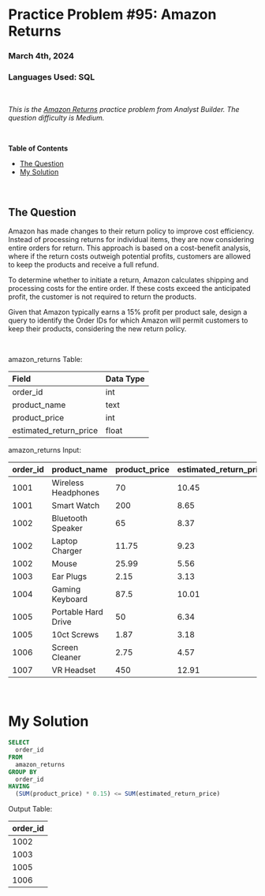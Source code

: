 # **Practice Problem #95: Amazon Returns**
### March 4th, 2024
### Languages Used: SQL

<br>

*This is the [Amazon Returns](https://www.analystbuilder.com/questions/amazon-returns-JflHI) practice problem from Analyst Builder. The question difficulty is Medium.*

<br>

**Table of Contents**

-   [The Question](#the-question)
-   [My Solution](#my-solution)
  
<br>

## The Question

Amazon has made changes to their return policy to improve cost efficiency. Instead of processing returns for individual items, they are now considering entire orders for return. This approach is based on a cost-benefit analysis, where if the return costs outweigh potential profits, customers are allowed to keep the products and receive a full refund.

To determine whether to initiate a return, Amazon calculates shipping and processing costs for the entire order. If these costs exceed the anticipated profit, the customer is not required to return the products.

Given that Amazon typically earns a 15% profit per product sale, design a query to identify the Order IDs for which Amazon will permit customers to keep their products, considering the new return policy.

<br>

amazon_returns Table:

| Field                  | Data Type |
| :--------------------- | :-------- |
| order_id               | int       |
| product_name           | text      |
| product_price          | int       |
| estimated_return_price | float     |

amazon_returns Input:

| order_id | product_name        | product_price | estimated_return_price |
| :------- | :------------------ | :------------ | :--------------------- |
| 1001     | Wireless Headphones | 70            | 10.45                  |
| 1001     | Smart Watch         | 200           | 8.65                   |
| 1002     | Bluetooth Speaker   | 65            | 8.37                   |
| 1002     | Laptop Charger      | 11.75         | 9.23                   |
| 1002     | Mouse               | 25.99         | 5.56                   |
| 1003     | Ear Plugs           | 2.15          | 3.13                   |
| 1004     | Gaming Keyboard     | 87.5          | 10.01                  |
| 1005     | Portable Hard Drive | 50            | 6.34                   |
| 1005     | 10ct Screws         | 1.87          | 3.18                   |
| 1006     | Screen Cleaner      | 2.75          | 4.57                   |
| 1007     | VR Headset          | 450           | 12.91                  |

<br>

# My Solution

``` SQL
SELECT 
  order_id
FROM 
  amazon_returns
GROUP BY
  order_id
HAVING
  (SUM(product_price) * 0.15) <= SUM(estimated_return_price)
```

Output Table:

| order_id |
| :------- |
| 1002     |
| 1003     |
| 1005     |
| 1006     |

